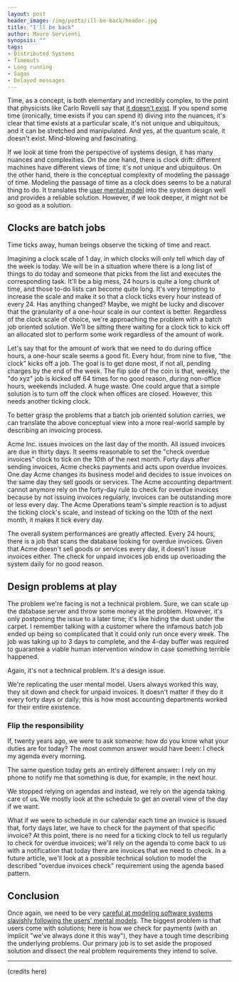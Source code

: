 ```yaml
---
layout: post
header_image: /img/posts/ill-be-back/header.jpg
title: "I'll be back"
author: Mauro Servienti
synopsis: ""
tags:
- Distributed Systems
- Timeouts
- Long running
- Sagas
- Delayed messages
---
```


Time, as a concept, is both elementary and incredibly complex, to the point that physicists like Carlo Rovelli say that [it doesn't exist](https://youtu.be/vgsoI4ZUkUA). If you spend some time (ironically, time exists if you can spend it) diving into the nuances, it's clear that time exists at a particular scale, it's not unique and ubiquitous, and it can be stretched and manipulated. And yes, at the quantum scale, it doesn't exist. Mind-blowing and fascinating.

If we look at time from the perspective of systems design, it has many nuances and complexities.
On the one hand, there is clock drift: different machines have different views of time; it's not unique and ubiquitous. On the other hand, there is the conceptual complexity of modeling the passage of time. Modeling the passage of time as a clock does seems to be a natural thing to do. It translates the [user mental model](https://milestone.topics.it/2021/02/02/do-not-trust-the-user-mental-model.html) into the system design well and provides a reliable solution. However, if we look deeper, it might not be so good as a solution.

## Clocks are batch jobs

Time ticks away, human beings observe the ticking of time and react.

Imagining a clock scale of 1 day, in which clocks will only tell which day of the week is today. We will be in a situation where there is a long list of things to do today and someone that picks from the list and executes the corresponding task. It'll be a big mess, 24 hours is quite a long chunk of time, and those to-do lists can become quite long. It's very tempting to increase the scale and make it so that a clock ticks every hour instead of every 24. Has anything changed? Maybe, we might be lucky and discover that the granularity of a one-hour scale in our context is better. Regardless of the clock scale of choice, we're approaching the problem with a batch job oriented solution. We'll be sitting there waiting for a clock tick to kick off an allocated slot to perform some work regardless of the amount of work.

Let's say that for the amount of work that we need to do during office hours, a one-hour scale seems a good fit. Every hour, from nine to five, "the clock" kicks off a job. The goal is to get done most, if not all, pending charges by the end of the week. The flip side of the coin is that, weekly, the "do xyz" job is kicked off 64 times for no good reason, during non-office hours, weekends included. A huge waste. One could argue that a simple solution is to turn off the clock when offices are closed. However, this needs another ticking clock.

To better grasp the problems that a batch job oriented solution carries, we can translate the above conceptual view into a more real-world sample by describing an invoicing process.

Acme Inc. issues invoices on the last day of the month. All issued invoices are due in thirty days. It seems reasonable to set the "check overdue invoices" clock to tick on the 10th of the next month. Forty days after sending invoices, Acme checks payments and acts upon overdue invoices. One day Acme changes its business model and decides to issue invoices on the same day they sell goods or services. The Acme accounting department cannot anymore rely on the forty-day rule to check for overdue invoices because by not issuing invoices regularly, invoices can be outstanding more or less every day. The Acme Operations team's simple reaction is to adjust the ticking clock's scale, and instead of ticking on the 10th of the next month, it makes it tick every day.

The overall system performances are greatly affected. Every 24 hours, there is a job that scans the database looking for overdue invoices. Given that Acme doesn't sell goods or services every day, it doesn't issue invoices either. The check for unpaid invoices job ends up overloading the system daily for no good reason.

## Design problems at play

The problem we're facing is not a technical problem. Sure, we can scale up the database server and throw some money at the problem. However, it's only postponing the issue to a later time; it's like hiding the dust under the carpet. I remember talking with a customer where the infamous batch job ended up being so complicated that it could only run once every week. The job was taking up to 3 days to complete, and the 4-day buffer was required to guarantee a viable human intervention window in case something terrible happened.

Again, it's not a technical problem. It's a design issue.

We're replicating the user mental model. Users always worked this way, they sit down and check for unpaid invoices. It doesn't matter if they do it every forty days or daily; this is how most accounting departments worked for their entire existence.

### Flip the responsibility 

If, twenty years ago, we were to ask someone: how do you know what your duties are for today? The most common answer would have been: I check my agenda every morning.

The same question today gets an entirely different answer: I rely on my phone to notify me that something is due, for example, in the next hour.

We stopped relying on agendas and instead, we rely on the agenda taking care of us. We mostly look at the schedule to get an overall view of the day if we want.

What if we were to schedule in our calendar each time an invoice is issued that, forty days later, we have to check for the payment of that specific invoice? At this point, there is no need for a ticking clock to tell us regularly to check for overdue invoices; we'll rely on the agenda to come back to us with a notification that today there are invoices that we need to check. In a future article, we'll look at a possible technical solution to model the described "overdue invoices check" requirement using the agenda based pattern.

## Conclusion

Once again, we need to be very [careful at modeling software systems slavishly following the users' mental models](https://milestone.topics.it/2021/02/02/do-not-trust-the-user-mental-model.html). The biggest problem is that users come with solutions; here is how we check for payments (with an implicit "we've always done it this way"), they have a tough time describing the underlying problems. Our primary job is to set aside the proposed solution and dissect the real problem requirements they intend to solve.

---

(credits here)
